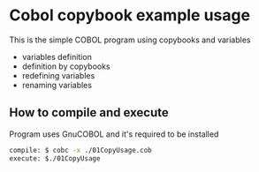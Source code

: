 # Cobol copybook example usage

This is the simple COBOL program using copybooks and variables
* variables definition
* definition by copybooks
* redefining variables
* renaming variables

## How to compile and execute

Program uses GnuCOBOL and it's required to be installed

```bash
compile: $ cobc -x ./01CopyUsage.cob 
execute: $./01CopyUsage
```
